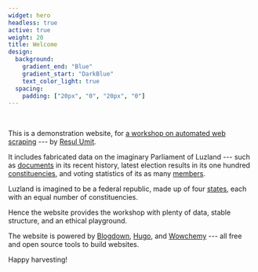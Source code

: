 ```yaml
---
widget: hero
headless: true
active: true
weight: 20
title: Welcome 
design:
  background:
    gradient_end: "Blue"
    gradient_start: "DarkBlue"
    text_color_light: true
  spacing:
    padding: ["20px", "0", "20px", "0"]
---
```


<br>

This is a demonstration website, for [a workshop on automated web scraping](https://github.com/resulumit/scrp_workshop) --- by [Resul Umit](https://resulumit.com/).

It includes fabricated data on the imaginary Parliament of Luzland --- such as  [documents](https://parliament-luzland.netlify.app/documents/) in its recent history, latest election results in its one hundred [constituencies](https://parliament-luzland.netlify.app/constituencies/), and voting statistics of its as many [members](https://parliament-luzland.netlify.app/members/).

Luzland is imagined to be a federal republic, made up of four [states](https://parliament-luzland.netlify.app/states/), each with an equal number of constituencies.

Hence the website provides the workshop with plenty of data, stable structure, and an ethical playground.

The website is powered by [Blogdown](https://github.com/rstudio/blogdown), [Hugo](https://gohugo.io/), and [Wowchemy](https://github.com/wowchemy) --- all free and open source tools to build websites.

Happy harvesting! 